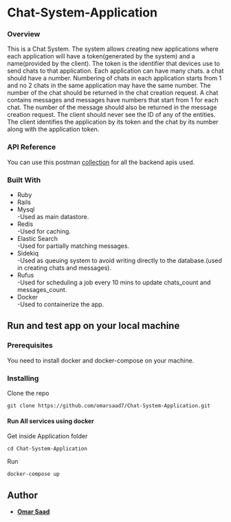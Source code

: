 # Chat-System-Application

### Overview
This is a Chat System. The system allows creating new applications where each application will have a token(generated by the system) and a name(provided by the client). The token is the identifier that devices use to send chats to that application. Each application can have many chats. a chat should have a number. Numbering of chats in each application starts from 1 and no 2 chats in the same application may have the same number. The number of the chat should be returned in the chat creation request. A chat contains messages and messages have numbers that start from 1 for each chat. The number of the message should also be returned in the message creation request. The client should never see the ID of any of the entities. The client identifies the application by its token and the chat by its number along with the application token.


### API Reference

You can use this postman [collection](Chat_System.postman_collection) for all the backend apis used.

### Built With

* Ruby
* Rails
* Mysql <br />
  -Used as main datastore.
* Redis <br />
  -Used for caching.
* Elastic Search <br />
  -Used for partially matching messages.
* Sidekiq <br />
  -Used as queuing system to avoid writing directly to the database.(used in creating chats and messages).
* Rufus <br />
  -Used for scheduling a job every 10 mins to update chats_count and messages_count.
* Docker <br />
  -Used to containerize the app.

## Run and test app on your local machine

### Prerequisites
You need to install docker and docker-compose on your machine.

### Installing

Clone the repo

```
git clone https://github.com/omarsaad7/Chat-System-Application.git
```
#### Run All services using docker
Get inside Application folder
```
cd Chat-System-Application
```
Run 
```
docker-compose up
```


## Author

* [**Omar Saad**](https://www.linkedin.com/in/omar-saad-90862a163/)

